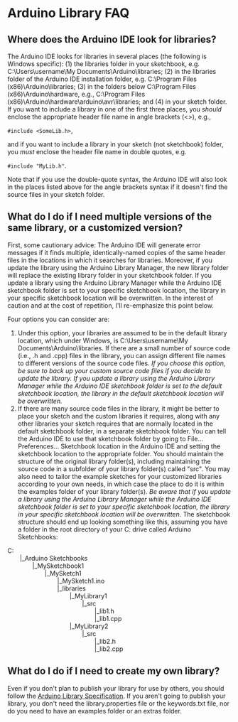# Arduino Library FAQ
## Where does the Arduino IDE look for libraries?
The Arduino IDE looks for libraries in several places (the following is Windows specific):  (1) the libraries folder in your sketchbook, e.g. C:\Users\username\My Documents\Arduino\libraries; (2) in the libraries folder of the Arduino IDE installation folder, e.g. C:\Program Files (x86)\Arduino\libraries; (3) in the folders below C:\Program Files (x86)\Arduino\hardware, e.g., C:\Program Files (x86)\Arduino\hardware\arduino\avr\libraries; and (4) in your sketch folder.  If you want to include a library in one of the first three places, you *should* enclose the appropriate header file name in angle brackets (<>), e.g.,

`#include <SomeLib.h>`, 

and if you want to include a library in your sketch (not sketchbook) folder, you *must* enclose the header file name in double quotes, e.g.

`#include "MyLib.h"`.

Note that if you use the double-quote syntax, the Arduino IDE will also look in the places listed above for the angle brackets syntax if it doesn't find the source files in your sketch folder.

## What do I do if I need multiple versions of the same library, or a customized version?
First, some cautionary advice:  The Arduino IDE will generate error messages if it finds multiple, identically-named copies of the same header files in the locations in which it searches for libraries.  Moreover, if you update the library using the Arduino Library Manager, the new library folder will replace the existing library folder in your sketchbook folder.  If you update a library using the Arduino Library Manager while the Arduino IDE sketchbook folder is set to your specific sketchbook location, the library in your specific sketchbook location will be overwritten. In the interest of caution and at the cost of repetition, I'll re-emphasize this point below.

Four options you can consider are:

1.  Under this option, your libraries are assumed to be in the default library location, which under Windows, is C:\Users\username\My Documents\Arduino\libraries.  If there are a small number of source code (i.e., .h and .cpp) files in the library, you can assign different file names to different versions of the source code files.  *If you choose this option, be sure to back up your custom source code files if you decide to update the library.  If you update a library using the Arduino Library Manager while the Arduino IDE sketchbook folder is set to the default sketchbook location, the library in the default sketchbook location will be overwritten.*
2.  If there are many source code files in the library, it might be better to place your sketch and the custom libraries it requires, along with any other libraries your sketch requires that are normally located in the default sketchbook folder, in a separate sketchbook folder.  You can tell the Arduino IDE to use that sketchbook folder by going to File... Preferences... Sketchbook location in the Arduino IDE and setting the sketchbook location to the appropriate folder.  You should maintain the structure of the original library folder(s), including maintaining the source code in a subfolder of your library folder(s) called "src".  You may also need to tailor the example sketches for your customized libraries according to your own needs, in which case the place to do it is within the examples folder of your library folder(s).  *Be aware that if you update a library using the Arduino Library Manager while the Arduino IDE sketchbook folder is set to your specific sketchbook location, the library in your specific sketchbook location will be overwritten.*  The sketchbook structure should end up looking something like this, assuming you have a folder in the root directory of your C: drive called Arduino Sketchbooks:

C:
<br>&emsp;&emsp;|_Arduino Sketchbooks
<br>&emsp;&emsp;&emsp;&emsp;|_MySketchbook1
<br>&emsp;&emsp;&emsp;&emsp;&emsp;&emsp;|_MySketch1
<br>&emsp;&emsp;&emsp;&emsp;&emsp;&emsp;&emsp;&emsp;|_MySketch1.ino
<br>&emsp;&emsp;&emsp;&emsp;&emsp;&emsp;&emsp;&emsp;|_libraries
<br>&emsp;&emsp;&emsp;&emsp;&emsp;&emsp;&emsp;&emsp;&emsp;&emsp;|_MyLibrary1
<br>&emsp;&emsp;&emsp;&emsp;&emsp;&emsp;&emsp;&emsp;&emsp;&emsp;&emsp;&emsp;|_src
<br>&emsp;&emsp;&emsp;&emsp;&emsp;&emsp;&emsp;&emsp;&emsp;&emsp;&emsp;&emsp;&emsp;&emsp;|_lib1.h
<br>&emsp;&emsp;&emsp;&emsp;&emsp;&emsp;&emsp;&emsp;&emsp;&emsp;&emsp;&emsp;&emsp;&emsp;|_lib1.cpp
<br>&emsp;&emsp;&emsp;&emsp;&emsp;&emsp;&emsp;&emsp;&emsp;&emsp;|_MyLibrary2
<br>&emsp;&emsp;&emsp;&emsp;&emsp;&emsp;&emsp;&emsp;&emsp;&emsp;&emsp;&emsp;|_src
<br>&emsp;&emsp;&emsp;&emsp;&emsp;&emsp;&emsp;&emsp;&emsp;&emsp;&emsp;&emsp;&emsp;&emsp;|_lib2.h
<br>&emsp;&emsp;&emsp;&emsp;&emsp;&emsp;&emsp;&emsp;&emsp;&emsp;&emsp;&emsp;&emsp;&emsp;|_lib2.cpp

## What do I do if I need to create my own library?
Even if you don't plan to publish your library for use by others, you should follow the [Arduino Library Specification](https://github.com/arduino/Arduino/wiki/Arduino-IDE-1.5:-Library-specification).  If you aren't going to publish your library, you don't need the library.properties file or the keywords.txt file, nor do you need to have an examples folder or an extras folder.  
